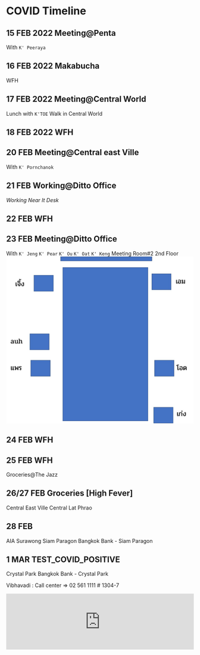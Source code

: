 # COVID Timeline

## 15 FEB 2022 Meeting@Penta
With `K' Peeraya`

## 16 FEB 2022 Makabucha
WFH

## 17 FEB 2022 Meeting@Central World
Lunch with `K'TOE`
Walk in Central World

## 18 FEB 2022 WFH

## 20 FEB Meeting@Central east Ville
With `K' Pornchanok`

## 21 FEB Working@Ditto Office
_Working Near It Desk_

## 22 FEB WFH

## 23 FEB Meeting@Ditto Office
With 
`K' Jeng`
`K' Pear`
`K' Ou`
`K' Oat`
`K' Keng`
Meeting Room#2 2nd Floor
![Meeting](./meeting.jpg)

## 24 FEB WFH

## 25 FEB WFH
Groceries@The Jazz 

## 26/27 FEB Groceries [High Fever]

Central East Ville
Central Lat Phrao

## 28 FEB
AIA Surawong
Siam Paragon
Bangkok Bank - Siam Paragon

## 1 MAR TEST_COVID_POSITIVE
Crystal Park
Bangkok Bank - Crystal Park

Vibhavadi : Call center => 02 561 1111 # 1304-7

<iframe src="https://onedrive.live.com/embed?cid=7F8BEABFE91BC366&resid=7F8BEABFE91BC366%218143&authkey=AOegFMDQHT7adQ8&em=2" width="100%" height="auto" frameborder="0" scrolling="no"></iframe>

